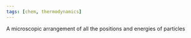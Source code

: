 ```yaml
---
tags: [chem, thermodynamics]
---
```

A microscopic arrangement of all the positions and energies of particles